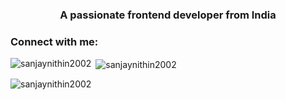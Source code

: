 <h3 align="center">A passionate frontend developer from India</h3>

<h3 align="left">Connect with me:</h3>
<p align="left">
</p>

<p><img align="left" src="https://github-readme-stats.vercel.app/api/top-langs?username=sanjaynithin2002&show_icons=true&locale=en&layout=compact" alt="sanjaynithin2002" /></p>

<p>&nbsp;<img align="center" src="https://github-readme-stats.vercel.app/api?username=sanjaynithin2002&show_icons=true&locale=en" alt="sanjaynithin2002" /></p>

<p><img align="center" src="https://github-readme-streak-stats.herokuapp.com/?user=sanjaynithin2002&" alt="sanjaynithin2002" /></p>
